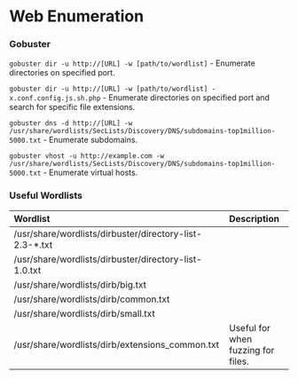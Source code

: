 # Web Enumeration

### Gobuster

```gobuster dir -u http://[URL] -w [path/to/wordlist]``` - Enumerate directories on specified port.

```gobuster dir -u http://[URL] -w [path/to/wordlist] -x.conf.config.js.sh.php``` - Enumerate directories on specified port and search for specific file extensions.

```gobuster dns -d http://[URL] -w /usr/share/wordlists/SecLists/Discovery/DNS/subdomains-top1million-5000.txt``` - Enumerate subdomains.

```gobuster vhost -u http://example.com -w /usr/share/wordlists/SecLists/Discovery/DNS/subdomains-top1million-5000.txt``` - Enumerate virtual hosts.

### Useful Wordlists

 Wordlist   | Description |
|:--------|:-----------|
| /usr/share/wordlists/dirbuster/directory-list-2.3-*.txt    |  |
| /usr/share/wordlists/dirbuster/directory-list-1.0.txt      |  |
| /usr/share/wordlists/dirb/big.txt                          |  |
| /usr/share/wordlists/dirb/common.txt                       |  |
| /usr/share/wordlists/dirb/small.txt                        |  |
| /usr/share/wordlists/dirb/extensions_common.txt            | Useful for when fuzzing for files. |

